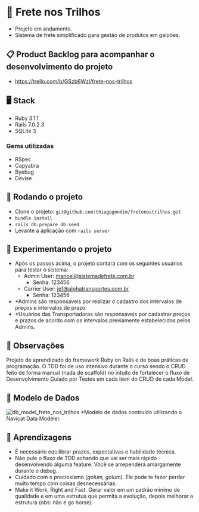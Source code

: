 # :truck: Frete nos Trilhos

- Projeto em andamento.
- Sistema de frete simplificado para gestão de produtos em galpões.

## :clipboard: Product Backlog para acompanhar o desenvolvimento do projeto

- https://trello.com/b/GSzb6Wzl/frete-nos-trilhos

## :desktop_computer: Stack

- Ruby 3.1.1
- Rails 7.0.2.3
- SQLite 3

### Gems utilizadas
- RSpec
- Capyabra
- Byebug
- Devise

## :arrows_counterclockwise: Rodando o projeto

- Clone o projeto: `git@github.com:thiagogondim/fretenostrilhos.git`
- `bundle install`
- `rails db:prepare db:seed`
- Levante a aplicação com `rails server`

## :wrench: Experimentando o projeto
- Após os passos acima, o projeto contará com os seguintes usuários para testar o sistema:
  - Admin User: manoel@sistemadefrete.com.br
    - Senha: 123456 
  - Carrier User: jef@alphatransportes.com.br
    - Senha: 123456
- *Admins são responsáveis por realizar o cadastro dos intervalos de preços e intervalos de prazo.
- *Usuários das Transportadoras são responsáveis por cadastrar preços e prazos de acordo com os intervalos previamente estabelecidos pelos Admins. 

## :memo: Observações

Projeto de aprendizado do framework Ruby on Rails e de boas práticas de programação. O TDD foi de uso intensivo durante o curso sendo o CRUD feito de forma manual (nada de scaffold) no intuito de fortalecer o fluxo de Desenvolvimento Guiado por Testes em cada item do CRUD de cada Model.

## :floppy_disk: Modelo de Dados
![db_model_frete_nos_trilhos](https://user-images.githubusercontent.com/14118336/171166659-d8767ed0-4cde-4319-aec2-fffffbc11e56.png)
*Modelo de dados contruído utilizando o Navicat Data Modeler.

## :paperclip: Aprendizagens
- É necessário equilibrar prazos, expectativas e habilidade técnica.
- Não pule o fluxo de TDD achando que vai ser mais rápido desenvolvendo alguma feature. Você se arrependerá amargamente durante o debug.
- Cuidado com o preciosismo (_golum, golum_). Ele pode te fazer perder muito tempo com coisas desnecessárias.
- Make it Work, Right and Fast. Gerar valor em um padrão mínimo de qualidade e em uma estrutua que permita a evolução, depois melhorar a estrutura (obs: não é go horse).   
